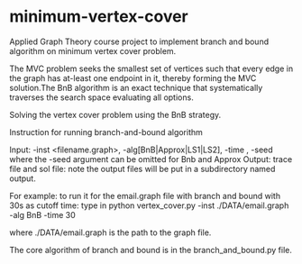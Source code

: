 # minimum-vertex-cover

Applied Graph Theory course project to implement branch and bound algorithm on minimum vertex cover problem.

The MVC problem seeks the smallest set of vertices such that every edge in the graph has at-least one endpoint in it, thereby forming the MVC solution.The BnB algorithm is an exact technique that systematically traverses the search space evaluating all options.

Solving the vertex cover problem using the BnB strategy.

Instruction for running branch-and-bound algorithm

Input: -inst <filename.graph>, -alg[BnB|Approx|LS1|LS2], -time , -seed where the -seed argument can be omitted for Bnb and Approx Output: trace file and sol file: note the output files will be put in a subdirectory named output.

For example: to run it for the email.graph file with branch and bound with 30s as cutoff time: type in python vertex_cover.py -inst ./DATA/email.graph -alg BnB -time 30

where ./DATA/email.graph is the path to the graph file.

The core algorithm of branch and bound is in the branch_and_bound.py file.
